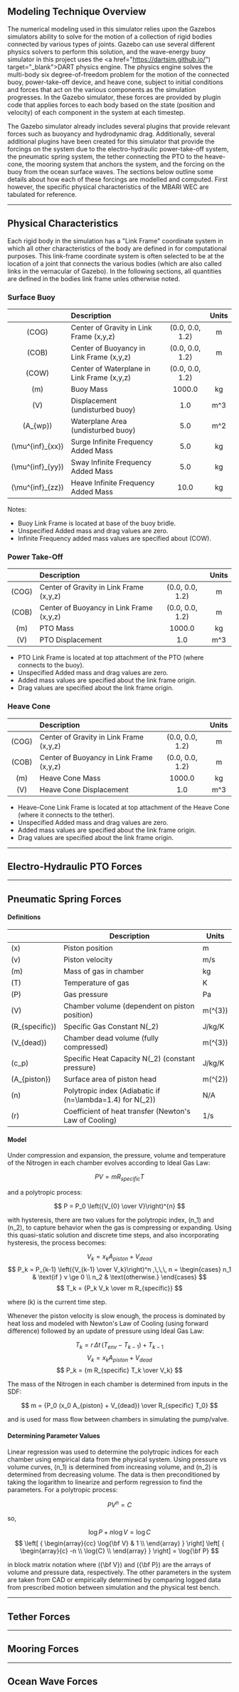 ## Modeling Technique Overview
The numerical modeling used in this simulator relies upon the Gazebos simulators ability to solve for the 
motion of a collection of rigid bodies connected by various types of joints.  Gazebo can use several 
different physics solvers to perform this solution, and the wave-energy buoy simulator in this project
uses the <a href="https://dartsim.github.io/") target="_blank">DART</a> physics engine.  The physics engine
solves the multi-body six degree-of-freedom problem for the motion of the connected buoy, power-take-off device, and heave cone,
subject to initial conditions and forces that act on the various components as the simulation progresses.  In the Gazebo simulator,
these forces are provided by plugin code that applies forces to each body based on the state (position and velocity) of each
component in the system at each timestep.  

The Gazebo simulator already includes several plugins that provide relevant forces such as buoyancy and hydrodynamic drag. 
Additionally, several additional plugins have been created for this simulator that provide the forcings on the system
due to the electro-hydraulic power-take-off system, the pneumatic spring system, the tether connecting the PTO to the
heave-cone, the mooring system that anchors the system, and the forcing on the buoy from the ocean surface waves. 
The sections below outline some details about how each of these forcings are modelled and computed.  First however, 
the specific physical characteristics of the MBARI WEC are tabulated for reference.

--------------------------------------------------------------------------------------------------------
## Physical Characteristics

Each rigid body in the simulation has a "Link Frame" coordinate system in which all other characteristics 
of the body are defined in for computational purposes.  This link-frame coordinate system is often selected
to be at the location of a joint that connects the various bodies (which are also called links in the vernacular of Gazebo).
In the following sections, all quantities are defined in the bodies link frame unles otherwise noted.


### Surface Buoy
|                    | Description                                |                 |   Units   |
|:------------------:|:-------------------------------------------|:---------------:|:---------:|
| \(COG\)            | Center of Gravity in Link Frame (x,y,z)    | (0.0, 0.0, 1.2) | m         |
| \(COB\)            | Center of Buoyancy in Link Frame (x,y,z)   | (0.0, 0.0, 1.2) | m         |
| \(COW\)            | Center of Waterplane in Link Frame (x,y,z) | (0.0, 0.0, 1.2) |           |
| \(m\)              | Buoy Mass                                  |  1000.0         | kg        |
| \(V\)              | Displacement (undisturbed buoy)            |  1.0            | m^3       |
| \(A_{wp}\)         | Waterplane Area (undisturbed buoy)         |  5.0            | m^2       |
| \(\mu^{inf}_{xx}\) | Surge Infinite Frequency Added Mass        |  5.0            | kg        |
| \(\mu^{inf}_{yy}\) | Sway Infinite Frequency Added Mass         |  5.0            | kg        |
| \(\mu^{inf}_{zz}\) | Heave Infinite Frequency Added Mass        |  10.0           | kg        |

Notes:  
- Buoy Link Frame is located at base of the buoy bridle.
- Unspecified Added mass and drag values are zero. 
- Infinite Frequency added mass values are specified about \(COW)\.

### Power Take-Off 
|                   | Description                                |                         | Units     |
|:------------------:|:-------------------------------------------|:---------------:|:---------:|
| \(COG\)           | Center of Gravity in Link Frame (x,y,z)    | (0.0, 0.0, 1.2)         | m         |
| \(COB\)           | Center of Buoyancy in Link Frame (x,y,z)   | (0.0, 0.0, 1.2)         | m         |
| \(m\)             | PTO Mass                                   |  1000.0                 | kg        |
| \(V\)             | PTO Displacement                           |  1.0                    | m^3       |

- PTO Link Frame is located at top attachment of the PTO (where connects to the buoy).
- Unspecified Added mass and drag values are zero. 
- Added mass values are specified about the link frame origin.
- Drag values are specified about the link frame origin.

### Heave Cone 
|                   | Description                                |                         | Units     |
|:------------------:|:-------------------------------------------|:---------------:|:---------:|
| \(COG\)           | Center of Gravity in Link Frame (x,y,z)    | (0.0, 0.0, 1.2)         | m         |
| \(COB\)           | Center of Buoyancy in Link Frame (x,y,z)   | (0.0, 0.0, 1.2)         | m         |
| \(m\)             | Heave Cone Mass                            |  1000.0                 | kg        |
| \(V\)             | Heave Cone Displacement                    |  1.0                    | m^3       |

- Heave-Cone Link Frame is located at top attachment of the Heave Cone (where it connects to the tether).
- Unspecified Added mass and drag values are zero. 
- Added mass values are specified about the link frame origin.
- Drag values are specified about the link frame origin.


--------------------------------------------------------------------------------------------------------
## Electro-Hydraulic PTO Forces



--------------------------------------------------------------------------------------------------------
## Pneumatic Spring Forces

#### Definitions

|                  | Description                                                   | Units     |
|------------------|---------------------------------------------------------------|-----------|
| \(x\)            | Piston position                                               | m         |
| \(v\)            | Piston velocity                                               | m/s       |
| \(m\)            | Mass of gas in chamber                                        | kg        |
| \(T\)            | Temperature of gas                                            | K         |
| \(P\)            | Gas pressure                                                  | Pa        |
| \(V\)            | Chamber volume (dependent on piston position)                 | m\(^{3}\) |
| \(R_{specific}\) | Specific Gas Constant N\(_2\)                                 | J/kg/K    |
| \(V_{dead}\)     | Chamber dead volume (fully compressed)                        | m\(^{3}\) |
| \(c_p\)          | Specific Heat Capacity N\(_2\) (constant pressure)            | J/kg/K    |
| \(A_{piston}\)   | Surface area of piston head                                   | m\(^{2}\) |
| \(n\)            | Polytropic index (Adiabatic if \(n=\lambda=1.4\) for N\(_2\)) | N/A       |
| \(r\)            | Coefficient of heat transfer (Newton's Law of Cooling)        | 1/s       |


#### Model

Under compression and expansion, the pressure, volume and temperature of the Nitrogen in each
chamber evolves according to Ideal Gas Law:

$$ P V = m R_{specific} T $$

and a polytropic process:

$$ P = P_0 \left({V_{0} \over V}\right)^{n} $$

with hysteresis, there are two values for the polytropic index, \(n_1\) and \(n_2\), to capture behavior when
the gas is compressing or expanding. Using this quasi-static solution and
discrete time steps, and also incorporating hysteresis, the process becomes:

$$ V_k = x_k A_{piston} + V_{dead} $$
$$
P_k = P_{k-1} \left({V_{k-1} \over V_k}\right)^n ,\,\,\, n = \begin{cases}
    n_1 & \text{if } v \ge 0 \\
    n_2 & \text{otherwise.}
\end{cases}
$$
$$ T_k = {P_k V_k \over m R_{specific}} $$

where \(k\) is the current time step.

Whenever the piston velocity is slow enough, the process is dominated by heat loss and
modeled with Newton's Law of Cooling (using forward difference) followed by an update of pressure using
Ideal Gas Law:

$$ T_k = r\, \Delta t\, (T_{env} - T_{k-1}) + T_{k-1} $$
$$ V_k = x_k A_{piston} + V_{dead} $$
$$ P_k = {m R_{specific} T_k \over V_k} $$

The mass of the Nitrogen in each chamber is determined from inputs in the SDF:

$$ m = {P_0 (x_0 A_{piston} + V_{dead}) \over R_{specific} T_0} $$

and is used for mass flow between chambers in simulating the pump/valve.


#### Determining Parameter Values

Linear regression was used to determine the polytropic indices for each chamber using empirical
data from the physical system. Using pressure vs volume curves, \(n_1\) is determined from
increasing volume, and \(n_2\) is determined from decreasing volume. The data is then preconditioned
by taking the logarithm to linearize and perform regression to find the parameters. For a
polytropic process:

$$ P V^{n} = C $$

so,

$$ \log{P} + n \log{V} = \log{C} $$
$$
\left[ { \begin{array}{cc}
    \log{\bf V} & 1 \\
\end{array} } \right] \left[ { \begin{array}{c}
    -n \\
    \log{C} \\
\end{array} } \right] = \log{\bf P}
$$

in block matrix notation where \({\bf V}\) and \({\bf P}\) are the arrays of volume and pressure data, respectively.
The other parameters in the system are taken from CAD or empirically determined by comparing logged
data from prescribed motion between simulation and the physical test bench.


--------------------------------------------------------------------------------------------------------
## Tether Forces


--------------------------------------------------------------------------------------------------------
## Mooring Forces


--------------------------------------------------------------------------------------------------------
## Ocean Wave Forces